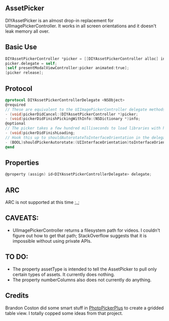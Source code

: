 ## AssetPicker

DIYAssetPicker is an almost drop-in replacement for UIImagePickerController. It works in all screen orientations and it doesn't leak memory all over.

## Basic Use
```objective-c
DIYAssetPickerController *picker = [[DIYAssetPickerController alloc] init];
picker.delegate = self;
[self presentModalViewController:picker animated:true];
[picker release];
```

## Protocol
```objective-c
@protocol DIYAssetPickerControllerDelegate <NSObject>
@required
// These are equivalent to the UIImagePickerController delegate methods
- (void)pickerDidCancel:(DIYAssetPickerController *)picker;
- (void)pickerDidFinishPickingWithInfo:(NSDictionary *)info;
@optional
// The picker takes a few hundred milliseconds to load libraries with hundreds of items; use this if you want to do something cute if you want to
- (void)pickerDidFinishLoading;
// Hook this up to shouldAutorotateToInterfaceOrientation in the delegate if you want the picker to autorotate
- (BOOL)shouldPickerAutorotate:(UIInterfaceOrientation)toInterfaceOrientation;
@end
```

## Properties
```objective-c
@property (assign) id<DIYAssetPickerControllerDelegate> delegate;
```

## ARC
ARC is not supported at this time ;_;

## CAVEATS:
- UIImagePickerController returns a filesystem path for videos. I couldn't figure out how to get that path; StackOverflow suggests that it is impossible without using private APIs.

## TO DO:
- The property assetType is intended to tell the AssetPicker to pull only certain types of assets. It currently does nothing.
- The property numberColumns also does not currently do anything.

## Credits
Brandon Coston did some smart stuff in [PhotoPickerPlus](https://github.com/chute/photo-picker-plus) to create a gridded table view. I totally copped some ideas from that project.